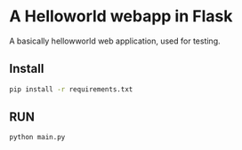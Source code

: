 A Helloworld webapp in Flask
============================

A basically hellowworld web application, used for testing.

## Install

```bash
pip install -r requirements.txt
```

## RUN

```bash
python main.py
```
